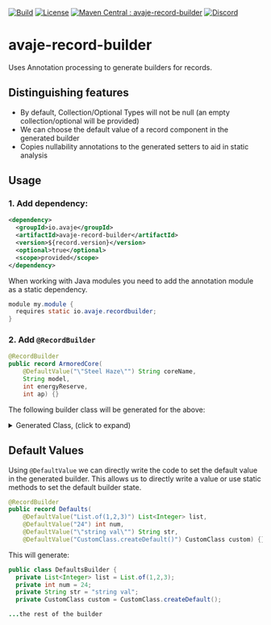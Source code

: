 [![Build](https://github.com/avaje/avaje-spi-service/actions/workflows/build.yml/badge.svg)](https://github.com/avaje/avaje-spi-service/actions/workflows/build.yml)
[![License](https://img.shields.io/badge/License-Apache%202.0-blue.svg)](https://github.com/avaje/avaje-spi-service/blob/master/LICENSE)
[![Maven Central : avaje-record-builder](https://maven-badges.herokuapp.com/maven-central/io.avaje/avaje-record-builder/badge.svg)](https://maven-badges.herokuapp.com/maven-central/io.avaje/avaje-record-builder)
[![Discord](https://img.shields.io/discord/1074074312421683250?color=%237289da&label=discord)](https://discord.gg/Qcqf9R27BR)
# avaje-record-builder
Uses Annotation processing to generate builders for records.

## Distinguishing features
- By default, Collection/Optional Types will not be null (an empty collection/optional will be provided)
- We can choose the default value of a record component in the generated builder
- Copies nullability annotations to the generated setters to aid in static analysis

## Usage
### 1. Add dependency:
```xml
<dependency>
  <groupId>io.avaje</groupId>
  <artifactId>avaje-record-builder</artifactId>
  <version>${record.version}</version>
  <optional>true</optional>
  <scope>provided</scope>
</dependency>
```

When working with Java modules you need to add the annotation module as a static dependency.
```java
module my.module {
  requires static io.avaje.recordbuilder;
}
```
### 2. Add `@RecordBuilder`
```java
@RecordBuilder
public record ArmoredCore(
    @DefaultValue("\"Steel Haze\"") String coreName,
    String model,
    int energyReserve, 
    int ap) {}
```

The following builder class will be generated for the above:
<details>
    <summary>Generated Class, (click to expand)</summary>
<pre content="java">
/**  Builder class for {@link ArmoredCore} */
public class ArmoredCoreBuilder {
  private String coreName = "Steel Haze";
  private String model;
  private int energyReserve;
  private int ap;

  private ArmoredCoreBuilder() {
  }

  private ArmoredCoreBuilder(String coreName, String model, int energyReserve, int ap) {
    this.coreName = coreName;
    this.model = model;
    this.energyReserve = energyReserve;
    this.ap = ap;
  }

  /**
   * Return a new builder with all fields set to default Java values
   */
  public static ArmoredCoreBuilder builder() {
      return new ArmoredCoreBuilder();
  }

  /**
   * Return a new builder with all fields set to the values taken from the given record instance
   */
  public static ArmoredCoreBuilder builder(ArmoredCore from) {
      return new ArmoredCoreBuilder(from.coreName(), from.model(), from.energyReserve(), from.ap());
  }

  /**
   * Return a new ArmoredCore instance with all fields set to the current values in this builder
   */
  public ArmoredCore build() {
      return new ArmoredCore(coreName, model, energyReserve, ap);
  }
  /**
   * Set a new value for the {@code coreName} record component in the builder
   */
  public ArmoredCoreBuilder coreName(String coreName) {
      this.coreName = coreName;
      return this;
  }
  /**
   * Set a new value for the {@code model} record component in the builder
   */
  public ArmoredCoreBuilder model(String model) {
      this.model = model;
      return this;
  }
  /**
   * Set a new value for the {@code energyReserve} record component in the builder
   */
  public ArmoredCoreBuilder energyReserve(int energyReserve) {
      this.energyReserve = energyReserve;
      return this;
  }
  /**
   * Set a new value for the {@code ap} record component in the builder
   */
  public ArmoredCoreBuilder ap(int ap) {
      this.ap = ap;
      return this;
  }
}
  </pre>
</details>

## Default Values
Using `@DefaultValue` we can directly write the code to set the default value in the generated builder. This allows us to directly write a value or use static methods to set the default builder state.
```java
@RecordBuilder
public record Defaults(
    @DefaultValue("List.of(1,2,3)") List<Integer> list,
    @DefaultValue("24") int num,
    @DefaultValue("\"string val\"") String str,
    @DefaultValue("CustomClass.createDefault()") CustomClass custom) {}
```

This will generate:
```java
public class DefaultsBuilder {
  private List<Integer> list = List.of(1,2,3);
  private int num = 24;
  private String str = "string val";
  private CustomClass custom = CustomClass.createDefault();

...the rest of the builder
```
